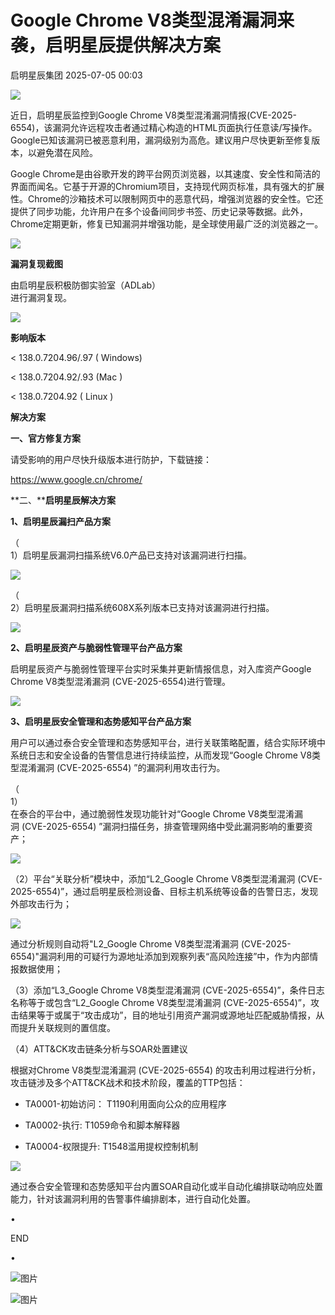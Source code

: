 #  Google Chrome V8类型混淆漏洞来袭，启明星辰提供解决方案  
 启明星辰集团   2025-07-05 00:03  
  
![](https://mmbiz.qpic.cn/sz_mmbiz_gif/BwR7Xg3aXhaD9LichERibnfcbZ18Jsx95PwtPiaDIVdd2b0I1EMyiaDLbYEQicPaMt2kNwBHbQ7t4libyxbtdaAbauHg/640?wx_fmt=gif&from=appmsg "")  
  
  
  
近日，启明星辰监控到Google Chrome V8类型混淆漏洞情报(CVE-2025-6554)，该漏洞允许远程攻击者通过精心构造的HTML页面执行任意读/写操作。Google已知该漏洞已被恶意利用，漏洞级别为高危。建议用户尽快更新至修复版本，以避免潜在风险。  
  
  
Google Chrome是由谷歌开发的跨平台网页浏览器，以其速度、安全性和简洁的界面而闻名。它基于开源的Chromium项目，支持现代网页标准，具有强大的扩展性。Chrome的沙箱技术可以限制网页中的恶意代码，增强浏览器的安全性。它还提供了同步功能，允许用户在多个设备间同步书签、历史记录等数据。此外，Chrome定期更新，修复已知漏洞并增强功能，是全球使用最广泛的浏览器之一。  
  
  
![](https://mmbiz.qpic.cn/sz_mmbiz_png/BwR7Xg3aXhZ4fKxvYycpE3lmjKHcWdCnONBW1Hc5cVq0WeviajFzS4ibeGpIv7SiazQibRSyPu1tYcoLJX1pWCkxiaw/640?wx_fmt=png&from=appmsg "")  
  
  
  
**漏洞复现截图**  
  
  
  
由启明星辰积极防御实验室（ADLab）  
进行漏洞复现。  
  
  
![](https://mmbiz.qpic.cn/sz_mmbiz_png/BwR7Xg3aXhZ4fKxvYycpE3lmjKHcWdCn1tpHLzEzr8ub0mdFFBXy8TXHwTd9kh6kzdugmvbFtH54Xu6ibEPw1QA/640?wx_fmt=png&from=appmsg "")  
  
  
  
**影响版本**  
  
  
  
< 138.0.7204.96/.97 ( Windows)  
  
< 138.0.7204.92/.93 (Mac )  
  
< 138.0.7204.92 ( Linux )  
  
  
  
**解决方案**  
  
  
  
**一、官方修复方案**  
  
  
请受影响的用户尽快升级版本进行防护，下载链接：  
  
https://www.google.cn/chrome/  
  
  
**二、****启明星辰解决方案**  
  
  
**1、启明星辰漏扫产品方案**  
  
  
（  
1）启明星辰漏洞扫描系统V6.0产品已支持对该漏洞进行扫描。  
  
  
![](https://mmbiz.qpic.cn/sz_mmbiz_png/BwR7Xg3aXhZ4fKxvYycpE3lmjKHcWdCnmmaIB9C2Ad00JIYkIjDYiadXT3wudYntiblPD37vt1yDfdKdSoc95jcg/640?wx_fmt=png&from=appmsg "")  
  
  
（  
2）启明星辰漏洞扫描系统608X系列版本已支持对该漏洞进行扫描。  
  
  
![](https://mmbiz.qpic.cn/sz_mmbiz_png/BwR7Xg3aXhZ4fKxvYycpE3lmjKHcWdCngs29Cg4R1EhRCutib6c45EvetdsQBlicGEpM4zAISTH7dgetIbCj1bLw/640?wx_fmt=png&from=appmsg "")  
  
  
  
**2、启明星辰资产与脆弱性管理平台产品方案**  
  
  
启明星辰资产与脆弱性管理平台实时采集并更新情报信息，对入库资产Google Chrome V8类型混淆漏洞 (CVE-2025-6554)进行管理。   
  
  
![](https://mmbiz.qpic.cn/sz_mmbiz_png/BwR7Xg3aXhZ4fKxvYycpE3lmjKHcWdCnBu2eUHJrWv2rmiaUoMW4c0dPucJ8vfnjT4DEKEO6vKGiayxQqDCuM4vw/640?wx_fmt=png&from=appmsg "")  
  
  
**3、启明星辰安全管理和态势感知平台产品方案**  
  
  
用户可以通过泰合安全管理和态势感知平台，进行关联策略配置，结合实际环境中系统日志和安全设备的告警信息进行持续监控，从而发现“Google Chrome V8类型混淆漏洞 (CVE-2025-6554) ”的漏洞利用攻击行为。  
  
  
  
（  
1）  
在泰合的平台中，通过脆弱性发现功能针对“Google Chrome V8类型混淆漏洞 (CVE-2025-6554) ”漏洞扫描任务，排查管理网络中受此漏洞影响的重要资产；  
  
  
![](https://mmbiz.qpic.cn/sz_mmbiz_png/BwR7Xg3aXhZ4fKxvYycpE3lmjKHcWdCnKC5pUC686KhibmrWn6z7zEmLNtqRDic5xGPpBdopLxnl6yIMUPaicHq0w/640?wx_fmt=png&from=appmsg "")  
  
  
（2）平台“关联分析”模块中，添加“L2_Google Chrome V8类型混淆漏洞 (CVE-2025-6554)”，通过启明星辰检测设备、目标主机系统等设备的告警日志，发现外部攻击行为；  
  
  
![](https://mmbiz.qpic.cn/sz_mmbiz_png/BwR7Xg3aXhZ4fKxvYycpE3lmjKHcWdCnKpYeIWQuUUw5vic2xALUPzMkAoLEibnF5ibLCiatYBKibiaFibeVHkaUyzfEg/640?wx_fmt=png&from=appmsg "")  
  
  
通过分析规则自动将"L2_Google Chrome V8类型混淆漏洞 (CVE-2025-6554)"漏洞利用的可疑行为源地址添加到观察列表“高风险连接”中，作为内部情报数据使用；  
  
  
（3）添加“L3_Google Chrome V8类型混淆漏洞 (CVE-2025-6554)”，条件日志名称等于或包含“L2_Google Chrome V8类型混淆漏洞 (CVE-2025-6554)”，攻击结果等于或属于“攻击成功”，目的地址引用资产漏洞或源地址匹配威胁情报，从而提升关联规则的置信度。  
  
  
（4）ATT&CK攻击链条分析与SOAR处置建议  
  
  
  
根据对Chrome V8类型混淆漏洞 (CVE-2025-6554) 的攻击利用过程进行分析，攻击链涉及多个ATT&CK战术和技术阶段，覆盖的TTP包括：  
  
  
- TA0001-初始访问： T1190利用面向公众的应用程序  
  
- TA0002-执行: T1059命令和脚本解释器  
  
- TA0004-权限提升: T1548滥用提权控制机制  
  
![](https://mmbiz.qpic.cn/sz_mmbiz_png/BwR7Xg3aXhZ4fKxvYycpE3lmjKHcWdCnMkKicuicc2gXjFZhffstXTxKfmusg6Y9CthlicdrPW9fEdA3B0e4KlIGA/640?wx_fmt=png&from=appmsg "")  
  
  
通过泰合安全管理和态势感知平台内置SOAR自动化或半自动化编排联动响应处置能力，针对该漏洞利用的告警事件编排剧本，进行自动化处置。  
  
  
  
  
•  
  
END  
  
•  
  
  
  
![图片](https://mmbiz.qpic.cn/sz_mmbiz_gif/BwR7Xg3aXhaSnmwf3icRIibF3hTR99DgpjibNTWWcAM9nku4T17gxCXJyIZLy7pEEAbfXEIy8ffpO6mIUcBictkmZw/640?wx_fmt=gif&from=appmsg&wxfrom=5&wx_lazy=1&tp=webp "")  
  
[](https://mp.weixin.qq.com/s?__biz=MzA3NDQ0MzkzMA==&mid=2651688529&idx=1&sn=15ae6574a6aa36aa6b5b871b081a5da6&scene=21#wechat_redirect)  
  
![图片](https://mmbiz.qpic.cn/mmbiz_gif/BwR7Xg3aXhaOXFAap6OpOk7J3jrs8jWroVOQDibibC40UcRxx343kDbCEuib4KsvWfFZPW1WfEe0t4V5f5caJGGqw/640?wx_fmt=gif&wxfrom=5&wx_lazy=1&tp=webp "")  
  
  

